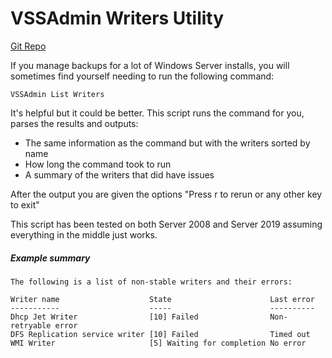 # VSSAdmin Writers Utility

[Git Repo](https://github.com/nathancrjackson/ps-vss-writers-util)

If you manage backups for a lot of Windows Server installs, you will sometimes find yourself needing to run the following command:
```
VSSAdmin List Writers
```

It's helpful but it could be better. This script runs the command for you, parses the results and outputs:
- The same information as the command but with the writers sorted by name
- How long the command took to run
- A summary of the writers that did have issues

After the output you are given the options "Press r to rerun or any other key to exit"

This script has been tested on both Server 2008 and Server 2019 assuming everything in the middle just works.

##### Example summary
```
The following is a list of non-stable writers and their errors:

Writer name                    State                      Last error
-----------                    -----                      ----------
Dhcp Jet Writer                [10] Failed                Non-retryable error
DFS Replication service writer [10] Failed                Timed out
WMI Writer                     [5] Waiting for completion No error
```